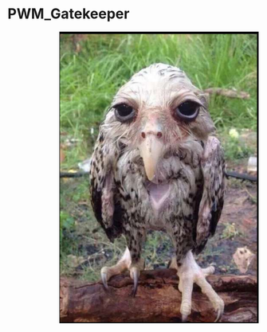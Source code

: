 # PWM_Gatekeeper

<img src="PWM_Gatekeeper/www/Снимок экрана 2023-08-04 152241.png" align="right" width="400px" alt="Наш толисман">
